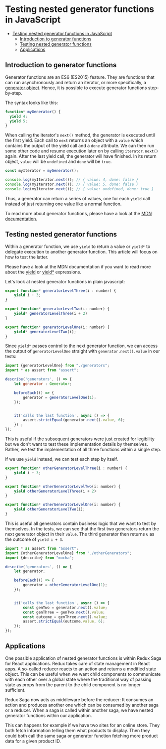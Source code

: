 # Testing nested generator functions in JavaScript

- [Testing nested generator functions in JavaScript](#testing-nested-generator-functions-in-javascript)
  - [Introduction to generator functions](#introduction-to-generator-functions)
  - [Testing nested generator functions](#testing-nested-generator-functions)
  - [Applications](#applications)

<!-- Rough draft

- introduction to generator functions
  - when are we using nested generator functions?
  - generators in plain js vs redux (-saga)
    - is there this distinction `yield` vs `yield*` / parallel vs sequential execution in plain js?
    - = is there an implication if we use `yield*` instead of `yield` in plain js, apart from testability?
  - introduction to redux(-saga)
    - usage
      - redux
        - state management in React apps
      - saga
        - middleware for redux
          - responds to actions and can throw other actions
          - those may be used by another saga or a redux reducer
          - the reducer then returns the new state
        - sagas are generator functions
- how to test generator functions
  - just one
  - nested generator functions
    - with `yield`
    - with `yield*`
 -->

## Introduction to generator functions

Generator functions are an ES6 (ES2015) feature.
They are functions that can run asynchronously and return an iterator, or more specifically, a [generator object](https://developer.mozilla.org/en-US/docs/Web/JavaScript/Reference/Global_Objects/Generator).
Hence, it is possible to execute generator functions step-by-step.

The syntax looks like this:

```js
function* myGenerator() {
  yield 4;
  yield 5;
}
```

When calling the iterator's `next()` method, the generator is executed until the first yield.
Each call to `next` returns an object with a `value` which contains the output of the yield call and a `done` attribute.
We can then run some other code and resume execution later on by calling `iterator.next()` again.
After the last yield call, the generator will have finished.
In its return object, `value` will be `undefined` and `done` will be `true`.

```js
const myIterator = myGenerator();

console.log(myIterator.next()); // { value: 4, done: false }
console.log(myIterator.next()); // { value: 5, done: false }
console.log(myIterator.next()); // { value: undefined, done: true }
```

Thus, a generator can return a series of values, one for each `yield` call instead of just returning one value like a normal function.

To read more about generator functions, please have a look at the [MDN documentation](https://developer.mozilla.org/en-US/docs/Web/JavaScript/Reference/Statements/function*).

## Testing nested generator functions

Within a generator function, we use `yield` to return a value or `yield*` to delegate execution to another generator function.
This article will focus on how to test the latter.

Please have a look at the MDN documentation if you want to read more about the [yield](https://developer.mozilla.org/en-US/docs/Web/JavaScript/Reference/Operators/yield) or [yield*](https://developer.mozilla.org/en-US/docs/Web/JavaScript/Reference/Operators/yield*) expressions.

<!-- For Redux Saga: While `yield` executes functions in parallel, `yield*` calls each sequentially. -->

Let's look at nested generator functions in plain javascript:

```js
export function* generatorLevelThree(i : number) {
    yield i + 3;
}

export function* generatorLevelTwo(i: number) {
    yield* generatorLevelThree(i + 2)
}

export function* generatorLevelOne(i: number) {
    yield* generatorLevelTwo(i);
}
```

Since `yield*` passes control to the next generator function, we can access the output of `generatorLevelOne` straight with `generator.next().value` in our tests:

```js
import {generatorLevelOne} from "./generators";
import * as assert from "assert";

describe('generators', () => {
    let generator : Generator;

    beforeEach(() => {
        generator = generatorLevelOne(1);
    });


    it('calls the last function', async () => {
        assert.strictEqual(generator.next().value, 6);
    }) ;
});
```

This is useful if the subsequent generators were just created for legibility but we don't want to test these implementation details by themselves. Rather, we test the implementation of all three functions within a single step.

If we use `yield` instead, we can test each step by itself.

```js
export function* otherGeneratorLevelThree(i : number) {
    yield i + 3;
}

export function* otherGeneratorLevelTwo(i: number) {
    yield otherGeneratorLevelThree(i + 2)
}

export function* otherGeneratorLevelOne(i: number) {
    yield otherGeneratorLevelTwo(i);
}
```

This is useful all generators contain business logic that we want to test by themselves.
In the tests, we can see that the first two generators return the next generator object in their `value`. The third generator then returns `6` as the outcome of `yield i + 3`.

```js
import * as assert from "assert";
import {otherGeneratorLevelOne} from "./otherGenerators";
import {describe} from "mocha";

describe('generators', () => {
    let generator;

    beforeEach(() => {
        generator = otherGeneratorLevelOne(1);
    });


    it('calls the last function', async () => {
        const genTwo = generator.next().value;
        const genThree = genTwo.next().value;
        const outcome = genThree.next().value;
        assert.strictEqual(outcome.value, 6);
    });
});
```

## Applications

One possible application of nested generator functions is within Redux Saga for React applications.
Redux takes care of state management in React apps.
A so-called reducer reacts to an action and returns a modified state object.
This can be useful when we want child components to communicate with each other over a global state where the traditional way of passing state as props from the parent to the child component is no longer sufficient.

Redux Saga now acts as middleware before the reducer: It consumes an action and produces another one which can be consumed by another saga or a reducer.
When a saga is called within another saga, we have nested generator functions within our application.

This can happens for example if we have two sites for an online store.
They both fetch information telling them what products to display.
Then they could both call the same saga or generator function fetching more product data for a given product ID.
